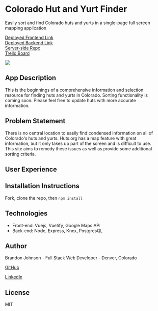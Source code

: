 # Colorado Hut and Yurt Finder
Easily sort and find Colorado huts and yurts in a single-page full screen mapping application.

[Deployed Frontend Link](https://coloradohutandyurtfinder.firebaseapp.com/)<br>
[Deployed Backend Link](https://coloradohutfinder.herokuapp.com/api/v1/)<br>
[Server-side Repo](https://github.com/bmj1985/ColoradoHutandYurtFinder-server)<br>
[Trello Board](https://trello.com/b/J917ZQZf/colorado-hut-and-yurt-finder)<br>

<div>
<img src="./ColoradoHutandYurtFinderScreenShot.png"/>
</div>

## App Description
This is the beginnings of a comprehensive information and selection resource for finding huts and yurts in Colorado. Sorting functionality is coming soon.  Please feel free to update huts with more accurate information.

## Problem Statement
There is no central location to easily find condensed information on all of Colorado's huts and yurts.  Huts.org has a map feature with great information, but it only takes up part of the screen and is difficult to use.  This site aims to remedy these issues as well as provide some additional sorting criteria.

## User Experience

## Installation Instructions
Fork, clone the repo, then ```npm install```

## Technologies
* Front-end: Vuejs, Vuetify, Google Maps API
* Back-end: Node, Express, Knex, PostgresQL

## Author
Brandon Johnson - Full Stack Web Developer - Denver, Colorado

[GitHub](https://github.com/bmj1985)

[LinkedIn](www.linkedin.com/in/bmj1985/)

## License
MIT
